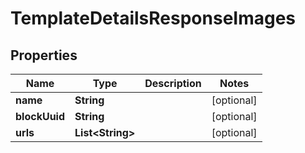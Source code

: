 

# TemplateDetailsResponseImages


## Properties

Name | Type | Description | Notes
------------ | ------------- | ------------- | -------------
**name** | **String** |  |  [optional]
**blockUuid** | **String** |  |  [optional]
**urls** | **List&lt;String&gt;** |  |  [optional]



